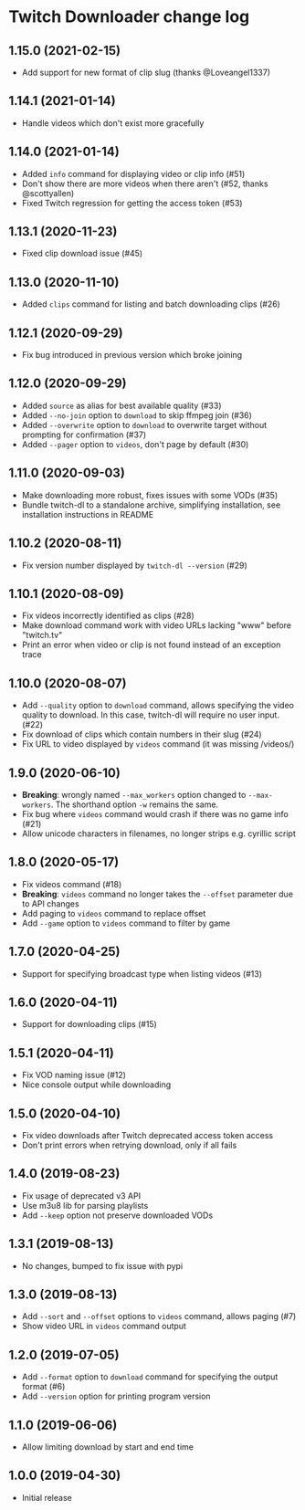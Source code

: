 Twitch Downloader change log
============================

1.15.0 (2021-02-15)
-------------------

* Add support for new format of clip slug (thanks @Loveangel1337)

1.14.1 (2021-01-14)
-------------------

* Handle videos which don't exist more gracefully

1.14.0 (2021-01-14)
-------------------

* Added `info` command for displaying video or clip info (#51)
* Don't show there are more videos when there aren't (#52, thanks @scottyallen)
* Fixed Twitch regression for getting the access token (#53)

1.13.1 (2020-11-23)
-------------------

* Fixed clip download issue (#45)

1.13.0 (2020-11-10)
-------------------

* Added `clips` command for listing and batch downloading clips (#26)

1.12.1 (2020-09-29)
-------------------

* Fix bug introduced in previous version which broke joining

1.12.0 (2020-09-29)
-------------------

* Added `source` as alias for best available quality (#33)
* Added `--no-join` option to `download` to skip ffmpeg join (#36)
* Added `--overwrite` option to `download` to overwrite target without prompting
  for confirmation (#37)
* Added `--pager` option to `videos`, don't page by default (#30)

1.11.0 (2020-09-03)
-------------------

* Make downloading more robust, fixes issues with some VODs (#35)
* Bundle twitch-dl to a standalone archive, simplifying installation, see
  installation instructions in README

1.10.2 (2020-08-11)
-------------------

* Fix version number displayed by `twitch-dl --version` (#29)

1.10.1 (2020-08-09)
-------------------

* Fix videos incorrectly identified as clips (#28)
* Make download command work with video URLs lacking "www" before "twitch.tv"
* Print an error when video or clip is not found instead of an exception trace

1.10.0 (2020-08-07)
-------------------

* Add `--quality` option to `download` command, allows specifying the video
  quality to download. In this case, twitch-dl will require no user input. (#22)
* Fix download of clips which contain numbers in their slug (#24)
* Fix URL to video displayed by `videos` command (it was missing /videos/)

1.9.0 (2020-06-10)
------------------

* **Breaking**: wrongly named `--max_workers` option changed to `--max-workers`.
  The shorthand option `-w` remains the same.
* Fix bug where `videos` command would crash if there was no game info (#21)
* Allow unicode characters in filenames, no longer strips e.g. cyrillic script

1.8.0 (2020-05-17)
------------------

* Fix videos command (#18)
* **Breaking**: `videos` command no longer takes the `--offset` parameter due to
  API changes
* Add paging to `videos` command to replace offset
* Add `--game` option to `videos` command to filter by game

1.7.0 (2020-04-25)
------------------

* Support for specifying broadcast type when listing videos (#13)

1.6.0 (2020-04-11)
------------------

* Support for downloading clips (#15)

1.5.1 (2020-04-11)
------------------

* Fix VOD naming issue (#12)
* Nice console output while downloading

1.5.0 (2020-04-10)
------------------

* Fix video downloads after Twitch deprecated access token access
* Don't print errors when retrying download, only if all fails

1.4.0 (2019-08-23)
------------------

* Fix usage of deprecated v3 API
* Use m3u8 lib for parsing playlists
* Add `--keep` option not preserve downloaded VODs

1.3.1 (2019-08-13)
------------------

* No changes, bumped to fix issue with pypi

1.3.0 (2019-08-13)
------------------

* Add `--sort` and `--offset` options to `videos` command, allows paging (#7)
* Show video URL in `videos` command output

1.2.0 (2019-07-05)
------------------

* Add `--format` option to `download` command for specifying the output format (#6)
* Add `--version` option for printing program version

1.1.0 (2019-06-06)
------------------

* Allow limiting download by start and end time

1.0.0 (2019-04-30)
------------------

* Initial release
